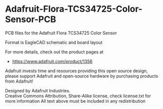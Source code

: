 # Adafruit-Flora-TCS34725-Color-Sensor-PCB
PCB files for the Adafruit Flora TCS34725 Color Sensor

Format is EagleCAD schematic and board layout

For more details, check out the product pages at

   * https://www.adafruit.com/product/1356

Adafruit invests time and resources providing this open source design, 
please support Adafruit and open-source hardware by purchasing 
products from Adafruit!

Designed by Adafruit Industries.  
Creative Commons Attribution, Share-Alike license, check license.txt for more information
All text above must be included in any redistribution